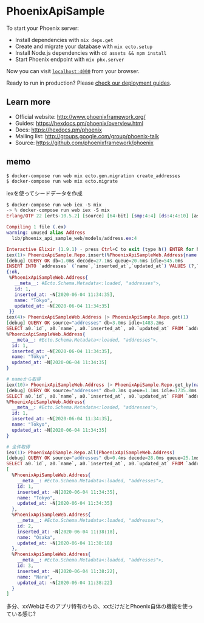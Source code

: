 # PhoenixApiSample

To start your Phoenix server:

  * Install dependencies with `mix deps.get`
  * Create and migrate your database with `mix ecto.setup`
  * Install Node.js dependencies with `cd assets && npm install`
  * Start Phoenix endpoint with `mix phx.server`

Now you can visit [`localhost:4000`](http://localhost:4000) from your browser.

Ready to run in production? Please [check our deployment guides](https://hexdocs.pm/phoenix/deployment.html).

## Learn more

  * Official website: http://www.phoenixframework.org/
  * Guides: https://hexdocs.pm/phoenix/overview.html
  * Docs: https://hexdocs.pm/phoenix
  * Mailing list: http://groups.google.com/group/phoenix-talk
  * Source: https://github.com/phoenixframework/phoenix

## memo

```
$ docker-compose run web mix ecto.gen.migration create_addresses
$ docker-compose run web mix ecto.migrate 
```

iexを使ってシードデータを作成

```elixir
$ docker-compose run web iex -S mix
-> % docker-compose run web iex -S mix
Erlang/OTP 22 [erts-10.5.2] [source] [64-bit] [smp:4:4] [ds:4:4:10] [async-threads:1] [hipe]

Compiling 1 file (.ex)
warning: unused alias Address
  lib/phoenix_api_sample_web/models/address.ex:4

Interactive Elixir (1.9.1) - press Ctrl+C to exit (type h() ENTER for help)
iex(1)> PhoenixApiSample.Repo.insert(%PhoenixApiSampleWeb.Address{name: "Tokyo"})
[debug] QUERY OK db=1.0ms decode=27.1ms queue=20.6ms idle=545.0ms
INSERT INTO `addresses` (`name`,`inserted_at`,`updated_at`) VALUES (?,?,?) ["Tokyo", ~N[2020-06-04 11:34:35], ~N[2020-06-04 11:34:35]]
{:ok,
 %PhoenixApiSampleWeb.Address{
   __meta__: #Ecto.Schema.Metadata<:loaded, "addresses">,
   id: 1,
   inserted_at: ~N[2020-06-04 11:34:35],
   name: "Tokyo",
   updated_at: ~N[2020-06-04 11:34:35]
 }}
iex(4)> PhoenixApiSampleWeb.Address |> PhoenixApiSample.Repo.get(1)
[debug] QUERY OK source="addresses" db=3.0ms idle=1483.2ms
SELECT a0.`id`, a0.`name`, a0.`inserted_at`, a0.`updated_at` FROM `addresses` AS a0 WHERE (a0.`id` = ?) [1]
%PhoenixApiSampleWeb.Address{
  __meta__: #Ecto.Schema.Metadata<:loaded, "addresses">,
  id: 1,
  inserted_at: ~N[2020-06-04 11:34:35],
  name: "Tokyo",
  updated_at: ~N[2020-06-04 11:34:35]
}

# nameから取得
iex(10)> PhoenixApiSampleWeb.Address |> PhoenixApiSample.Repo.get_by(name: "Tokyo")
[debug] QUERY OK source="addresses" db=0.7ms queue=1.1ms idle=1735.8ms
SELECT a0.`id`, a0.`name`, a0.`inserted_at`, a0.`updated_at` FROM `addresses` AS a0 WHERE (a0.`name` = ?) ["Tokyo"]
%PhoenixApiSampleWeb.Address{
  __meta__: #Ecto.Schema.Metadata<:loaded, "addresses">,
  id: 1,
  inserted_at: ~N[2020-06-04 11:34:35],
  name: "Tokyo",
  updated_at: ~N[2020-06-04 11:34:35]
}

# 全件取得
iex(1)> PhoenixApiSample.Repo.all(PhoenixApiSampleWeb.Address)   
[debug] QUERY OK source="addresses" db=0.4ms decode=28.0ms queue=25.1ms idle=1182.2ms
SELECT a0.`id`, a0.`name`, a0.`inserted_at`, a0.`updated_at` FROM `addresses` AS a0 []
[
  %PhoenixApiSampleWeb.Address{
    __meta__: #Ecto.Schema.Metadata<:loaded, "addresses">,
    id: 1,
    inserted_at: ~N[2020-06-04 11:34:35],
    name: "Tokyo",
    updated_at: ~N[2020-06-04 11:34:35]
  },
  %PhoenixApiSampleWeb.Address{
    __meta__: #Ecto.Schema.Metadata<:loaded, "addresses">,
    id: 2,
    inserted_at: ~N[2020-06-04 11:38:18],
    name: "Osaka",
    updated_at: ~N[2020-06-04 11:38:18]
  },
  %PhoenixApiSampleWeb.Address{
    __meta__: #Ecto.Schema.Metadata<:loaded, "addresses">,
    id: 3,
    inserted_at: ~N[2020-06-04 11:38:22],
    name: "Nara",
    updated_at: ~N[2020-06-04 11:38:22]
  }
]
```

多分、xxWebはそのアプリ特有のもの、xxだけだとPhoenix自体の機能を使っている感じ?